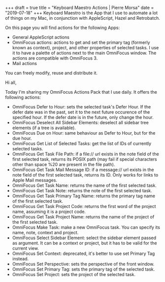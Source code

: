 +++
draft = true
title = "Keyboard Maestro Actions | Pierre Morsa"
date = "2019-07-18"
+++
Keyboard Maestro is the App that I use to automate a lot of things on my Mac, in conjunction with AppleScript, Hazel and Retrobatch. 

On this page you will find actions for the following Apps:

* General AppleScript actions
* OmniFocus actions: actions to get and set the primary tag (formerly known as context), project, and other properties of selected tasks. I use it to have a palette of actions next to the main OmniFocus window. The actions are compatible with OmniFocus 3.
* Mail actions

You can freely modify, reuse and distribute it.

Hi all,

Today I'm sharing my OmniFocus Actions Pack that I use daily. It offers the following actions:

* OmniFocus Defer to Hour: sets the selected task's Defer Hour. If the defer date was in the past, set it to the next future occurence of the specified hour. If the defer date is in the future, only change the hour. 
* OmniFocus Deselect All Sidebar Elements: deselect all sidebar tree elements (if a tree is available).
* OmniFocus Due on Hour: same behaviour as Defer to Hour, but for the due hour.
* OmniFocus Get List of Selected Tasks: get the list of IDs of currently selected tasks.
* OmniFocus Get Task File Path: if a file:// url exists in the note field of the first selected task, returns its POSIX path (may fail if special characters other than space %20 are present in the file path).
* OmniFocus Get Task Mail Message ID: if a message:// url exists in the note field of the first selected task, returns its ID. Only works for links to Apple Mail messages.
* OmniFocus Get Task Name: returns the name of the first selected task.
* OmniFocus Get Task Note: returns the note of the first selected task.
* OmniFocus Get Task Primary Tag Name: returns the primary tag name of the first selected task.
* OmniFocus Get Task Project Code: returns the first word of the project name, assuming it is a project code.
* OmniFocus Get Task Project Name: returns the name of the project of the first selected task.
* OmniFocus Make Task: make a new OmniFocus task. You can specify its name, note, context and project.
* OmniFocus Select Sidebar Element: select the sidebar element passed as argument. It can be a context or project, but it has to be valid for the current view.
* OmniFocus Set Context: deprecated, it's better to use set Primary Tag instead.
* OmniFocus Set Perspective: sets the perspective of the front window.
* OmniFocus Set Primary Tag: sets the primary tag of the selected task.
* OmniFocus Set Project: sets the project of the selected task.

